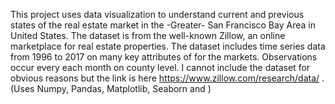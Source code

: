 This project uses data visualization to understand current and previous states of the real estate market in the -Greater- San Francisco Bay Area in United States. The dataset is from the well-known Zillow, an online marketplace for real estate properties. The dataset includes time series data from 1996 to 2017 on many key attributes of for the markets. Observations occur every each month on county level. I cannot include the dataset for obvious reasons but the link is here https://www.zillow.com/research/data/ . (Uses Numpy, Pandas, Matplotlib, Seaborn and )